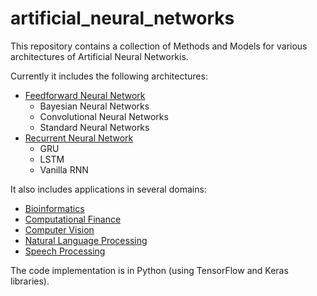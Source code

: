 # artificial_neural_networks
This repository contains a collection of Methods and Models for various architectures of Artificial Neural Networkis.

Currently it includes the following architectures:

* [Feedforward Neural Network](https://github.com/kourouklides/artificial_neural_networks/tree/master/code/architectures/feedforward_neural_networks)
  * Bayesian Neural Networks
  * Convolutional Neural Networks
  * Standard Neural Networks
* [Recurrent Neural Network](https://github.com/kourouklides/artificial_neural_networks/tree/master/code/architectures/recurrent_neural_networks)
  * GRU
  * LSTM
  * Vanilla RNN

It also includes applications in several domains:

- [Bioinformatics](https://github.com/kourouklides/artificial_neural_networks/tree/master/code/applications/bioinformatics)
- [Computational Finance](https://github.com/kourouklides/artificial_neural_networks/tree/master/code/applications/computational_finance)
- [Computer Vision](https://github.com/kourouklides/artificial_neural_networks/tree/master/code/applications/computer_vision)
- [Natural Language Processing](https://github.com/kourouklides/artificial_neural_networks/tree/master/code/applications/natural_language_processing)
- [Speech Processing](https://github.com/kourouklides/artificial_neural_networks/tree/master/code/applications/speech_processing)

The code implementation is in Python (using TensorFlow and Keras libraries).

